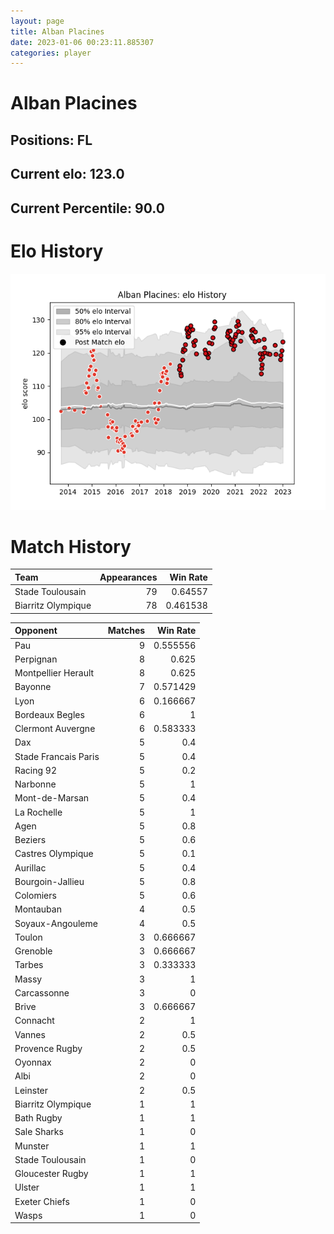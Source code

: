 ```yaml
---  
layout: page  
title: Alban Placines  
date: 2023-01-06 00:23:11.885307  
categories: player  
---
```

# Alban Placines

## Positions: FL

## Current elo: 123.0

## Current Percentile: 90.0

# Elo History


![elo history](history_AlbanPlacines.png)
# Match History


| Team               |   Appearances |   Win Rate |
|:-------------------|--------------:|-----------:|
| Stade Toulousain   |            79 |   0.64557  |
| Biarritz Olympique |            78 |   0.461538 |

| Opponent             |   Matches |   Win Rate |
|:---------------------|----------:|-----------:|
| Pau                  |         9 |   0.555556 |
| Perpignan            |         8 |   0.625    |
| Montpellier Herault  |         8 |   0.625    |
| Bayonne              |         7 |   0.571429 |
| Lyon                 |         6 |   0.166667 |
| Bordeaux Begles      |         6 |   1        |
| Clermont Auvergne    |         6 |   0.583333 |
| Dax                  |         5 |   0.4      |
| Stade Francais Paris |         5 |   0.4      |
| Racing 92            |         5 |   0.2      |
| Narbonne             |         5 |   1        |
| Mont-de-Marsan       |         5 |   0.4      |
| La Rochelle          |         5 |   1        |
| Agen                 |         5 |   0.8      |
| Beziers              |         5 |   0.6      |
| Castres Olympique    |         5 |   0.1      |
| Aurillac             |         5 |   0.4      |
| Bourgoin-Jallieu     |         5 |   0.8      |
| Colomiers            |         5 |   0.6      |
| Montauban            |         4 |   0.5      |
| Soyaux-Angouleme     |         4 |   0.5      |
| Toulon               |         3 |   0.666667 |
| Grenoble             |         3 |   0.666667 |
| Tarbes               |         3 |   0.333333 |
| Massy                |         3 |   1        |
| Carcassonne          |         3 |   0        |
| Brive                |         3 |   0.666667 |
| Connacht             |         2 |   1        |
| Vannes               |         2 |   0.5      |
| Provence Rugby       |         2 |   0.5      |
| Oyonnax              |         2 |   0        |
| Albi                 |         2 |   0        |
| Leinster             |         2 |   0.5      |
| Biarritz Olympique   |         1 |   1        |
| Bath Rugby           |         1 |   1        |
| Sale Sharks          |         1 |   0        |
| Munster              |         1 |   1        |
| Stade Toulousain     |         1 |   0        |
| Gloucester Rugby     |         1 |   1        |
| Ulster               |         1 |   1        |
| Exeter Chiefs        |         1 |   0        |
| Wasps                |         1 |   0        |